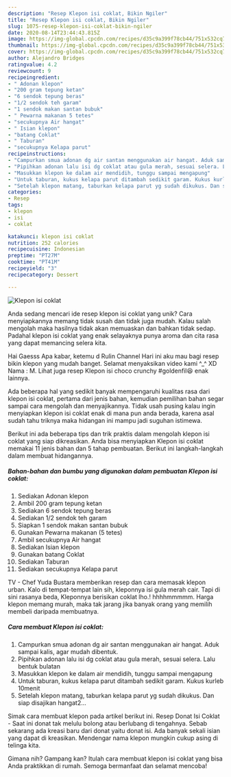 ```yaml
---
description: "Resep Klepon isi coklat, Bikin Ngiler"
title: "Resep Klepon isi coklat, Bikin Ngiler"
slug: 1075-resep-klepon-isi-coklat-bikin-ngiler
date: 2020-08-14T23:44:43.815Z
image: https://img-global.cpcdn.com/recipes/d35c9a399f78cb44/751x532cq70/klepon-isi-coklat-foto-resep-utama.jpg
thumbnail: https://img-global.cpcdn.com/recipes/d35c9a399f78cb44/751x532cq70/klepon-isi-coklat-foto-resep-utama.jpg
cover: https://img-global.cpcdn.com/recipes/d35c9a399f78cb44/751x532cq70/klepon-isi-coklat-foto-resep-utama.jpg
author: Alejandro Bridges
ratingvalue: 4.2
reviewcount: 9
recipeingredient:
- " Adonan klepon"
- "200 gram tepung ketan"
- "6 sendok tepung beras"
- "1/2 sendok teh garam"
- "1 sendok makan santan bubuk"
- " Pewarna makanan 5 tetes"
- "secukupnya Air hangat"
- " Isian klepon"
- "batang Coklat"
- " Taburan"
- "secukupnya Kelapa parut"
recipeinstructions:
- "Campurkan smua adonan dg air santan menggunakan air hangat. Aduk sampai kalis, agar mudah dibentuk."
- "Pipihkan adonan lalu isi dg coklat atau gula merah, sesuai selera. Lalu bentuk bulatan"
- "Masukkan klepon ke dalam air mendidih, tunggu sampai mengapung"
- "Untuk taburan, kukus kelapa parut ditambah sedikit garam. Kukus kurleb 10menit"
- "Setelah klepon matang, taburkan kelapa parut yg sudah dikukus. Dan siap disajikan hangat2..."
categories:
- Resep
tags:
- klepon
- isi
- coklat

katakunci: klepon isi coklat 
nutrition: 252 calories
recipecuisine: Indonesian
preptime: "PT27M"
cooktime: "PT41M"
recipeyield: "3"
recipecategory: Dessert

---
```



![Klepon isi coklat](https://img-global.cpcdn.com/recipes/d35c9a399f78cb44/751x532cq70/klepon-isi-coklat-foto-resep-utama.jpg)

Anda sedang mencari ide resep klepon isi coklat yang unik? Cara menyiapkannya memang tidak susah dan tidak juga mudah. Kalau salah mengolah maka hasilnya tidak akan memuaskan dan bahkan tidak sedap. Padahal klepon isi coklat yang enak selayaknya punya aroma dan cita rasa yang dapat memancing selera kita.

Hai Gaesss Apa kabar, ketemu d Rulin Channel Hari ini aku mau bagi resep bikin klepon yang mudah banget. Selamat menyaksikan video kami ^_^ XD Nama : M. Lihat juga resep Klepon isi choco crunchy #goldenfil😆 enak lainnya.

Ada beberapa hal yang sedikit banyak mempengaruhi kualitas rasa dari klepon isi coklat, pertama dari jenis bahan, kemudian pemilihan bahan segar sampai cara mengolah dan menyajikannya. Tidak usah pusing kalau ingin menyiapkan klepon isi coklat enak di mana pun anda berada, karena asal sudah tahu triknya maka hidangan ini mampu jadi suguhan istimewa.


Berikut ini ada beberapa tips dan trik praktis dalam mengolah klepon isi coklat yang siap dikreasikan. Anda bisa menyiapkan Klepon isi coklat memakai 11 jenis bahan dan 5 tahap pembuatan. Berikut ini langkah-langkah dalam membuat hidangannya.

<!--inarticleads1-->

##### Bahan-bahan dan bumbu yang digunakan dalam pembuatan Klepon isi coklat:

1. Sediakan  Adonan klepon
1. Ambil 200 gram tepung ketan
1. Sediakan 6 sendok tepung beras
1. Sediakan 1/2 sendok teh garam
1. Siapkan 1 sendok makan santan bubuk
1. Gunakan  Pewarna makanan (5 tetes)
1. Ambil secukupnya Air hangat
1. Sediakan  Isian klepon
1. Gunakan batang Coklat
1. Sediakan  Taburan
1. Sediakan secukupnya Kelapa parut


TV - Chef Yuda Bustara memberikan resep dan cara memasak klepon urban. Kalo di tempat-tempat lain sih, kleponnya isi gula merah cair. Tapi di sini rasanya beda, Kleponnya berisikan coklat lho.! hhhhmmmmm. Harga klepon memang murah, maka tak jarang jika banyak orang yang memilih membeli daripada membuatnya. 

<!--inarticleads2-->

##### Cara membuat Klepon isi coklat:

1. Campurkan smua adonan dg air santan menggunakan air hangat. Aduk sampai kalis, agar mudah dibentuk.
1. Pipihkan adonan lalu isi dg coklat atau gula merah, sesuai selera. Lalu bentuk bulatan
1. Masukkan klepon ke dalam air mendidih, tunggu sampai mengapung
1. Untuk taburan, kukus kelapa parut ditambah sedikit garam. Kukus kurleb 10menit
1. Setelah klepon matang, taburkan kelapa parut yg sudah dikukus. Dan siap disajikan hangat2...


Simak cara membuat klepon pada artikel berikut ini. Resep Donat Isi Coklat - Saat ini donat tak melulu bolong atau berlubang di tengahnya. Sebab sekarang ada kreasi baru dari donat yaitu donat isi. Ada banyak sekali isian yang dapat di kreasikan. Mendengar nama klepon mungkin cukup asing di telinga kita. 

Gimana nih? Gampang kan? Itulah cara membuat klepon isi coklat yang bisa Anda praktikkan di rumah. Semoga bermanfaat dan selamat mencoba!
